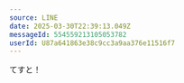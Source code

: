 ```yaml
---
source: LINE
date: 2025-03-30T22:39:13.049Z
messageId: 554559213105053782
userId: U87a641863e38c9cc3a9aa376e11516f7
---
```


てすと！